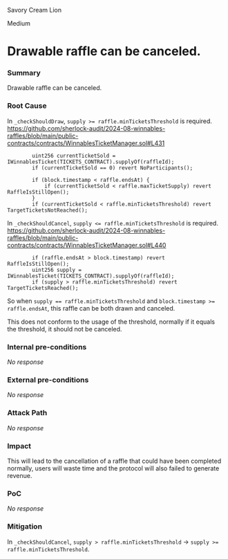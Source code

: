 Savory Cream Lion

Medium

# Drawable raffle can be canceled.

### Summary

Drawable raffle can be canceled.

### Root Cause

In `_checkShouldDraw`, `supply >= raffle.minTicketsThreshold` is required.
https://github.com/sherlock-audit/2024-08-winnables-raffles/blob/main/public-contracts/contracts/WinnablesTicketManager.sol#L431
```solidity
        uint256 currentTicketSold = IWinnablesTicket(TICKETS_CONTRACT).supplyOf(raffleId);
        if (currentTicketSold == 0) revert NoParticipants();

        if (block.timestamp < raffle.endsAt) {
            if (currentTicketSold < raffle.maxTicketSupply) revert RaffleIsStillOpen();
        }
        if (currentTicketSold < raffle.minTicketsThreshold) revert TargetTicketsNotReached();
``` 

In `_checkShouldCancel`, `supply <= raffle.minTicketsThreshold` is required.
https://github.com/sherlock-audit/2024-08-winnables-raffles/blob/main/public-contracts/contracts/WinnablesTicketManager.sol#L440
```solidity
        if (raffle.endsAt > block.timestamp) revert RaffleIsStillOpen();
        uint256 supply = IWinnablesTicket(TICKETS_CONTRACT).supplyOf(raffleId);
        if (supply > raffle.minTicketsThreshold) revert TargetTicketsReached();
``` 

So when `supply == raffle.minTicketsThreshold` and `block.timestamp >= raffle.endsAt`, this raffle can be both drawn and canceled.

This does not conform to the usage of the threshold, normally if it equals the threshold, it should not be canceled.

### Internal pre-conditions

_No response_

### External pre-conditions

_No response_

### Attack Path

_No response_

### Impact

This will lead to the cancellation of a raffle that could have been completed normally, users will waste time and the protocol will also failed to generate revenue.

### PoC

_No response_

### Mitigation

In `_checkShouldCancel`, `supply > raffle.minTicketsThreshold` -> `supply >= raffle.minTicketsThreshold`.
